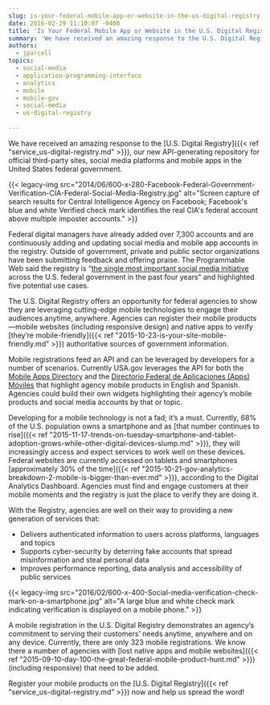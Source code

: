 ```yaml
---
slug: is-your-federal-mobile-app-or-website-in-the-us-digital-registry
date: 2016-02-29 11:10:07 -0400
title: 'Is Your Federal Mobile App or Website in the U.S. Digital Registry?'
summary: 'We have received an amazing response to the U.S. Digital Registry, our new API-generating repository for official third-party sites, social media platforms and mobile apps in the United States federal government.'
authors:
  - jparcell
topics:
  - social-media
  - application-programming-interface
  - analytics
  - mobile
  - mobile-gov
  - social-media
  - us-digital-registry
 
---
```


We have received an amazing response to the [U.S. Digital Registry]({{< ref "service_us-digital-registry.md" >}}), our new API-generating repository for official third-party sites, social media platforms and mobile apps in the United States federal government.

{{< legacy-img src="2014/06/600-x-280-Facebook-Federal-Government-Verification-CIA-Federal-Social-Media-Registry.jpg" alt="Screen capture of search results for Central Intelligence Agency on Facebook; Facebook's blue and white Verified check mark identifies the real CIA's federal account above multiple imposter accounts." >}}

Federal digital managers have already added over 7,300 accounts and are continuously adding and updating social media and mobile app accounts in the registry. Outside of government, private and public sector organizations have been submitting feedback and offering praise. The Programmable Web said the registry is &#8220;[the single most important social media initiative](http://www.programmableweb.com/news/how-devs-benefit-new-u.s.-government-wide-digital-registry-api/how-to/2016/02/01?utm_content=bufferd570a&utm_medium=social&utm_source=twitter.com&utm_campaign=buffer) across the U.S. federal government in the past four years” and highlighted five potential use cases.

The U.S. Digital Registry offers an opportunity for federal agencies to show they are leveraging cutting-edge mobile technologies to engage their audiences anytime, anywhere. Agencies can register their mobile products—mobile websites (including responsive design) and native apps to verify [they’re mobile-friendly]({{< ref "2015-10-23-is-your-site-mobile-friendly.md" >}}) authoritative sources of government information.

Mobile registrations feed an API and can be leveraged by developers for a number of scenarios. Currently USA.gov leverages the API for both the [Mobile Apps Directory](https://www.usa.gov/mobile-apps) and the [Directorio Federal de Aplicaciones (Apps) Móviles](https://gobierno.usa.gov/apps-moviles) that highlight agency mobile products in English and Spanish. Agencies could build their own widgets highlighting their agency’s mobile products and social media accounts by that or topic.

Developing for a mobile technology is not a fad; it’s a must. Currently, 68% of the U.S. population owns a smartphone and as [that number continues to rise]({{< ref "2015-11-17-trends-on-tuesday-smartphone-and-tablet-adoption-grows-while-other-digital-devices-slump.md" >}}), they will increasingly access and expect services to work well on these devices. Federal websites are currently accessed on tablets and smartphones [approximately 30% of the time]({{< ref "2015-10-21-gov-analytics-breakdown-2-mobile-is-bigger-than-ever.md" >}}), according to the Digital Analytics Dashboard. Agencies must find and engage customers at their mobile moments and the registry is just the place to verify they are doing it.

With the Registry, agencies are well on their way to providing a new generation of services that:

  * Delivers authenticated information to users across platforms, languages and topics
  * Supports cyber-security by deterring fake accounts that spread misinformation and steal personal data
  * Improves performance reporting, data analysis and accessibility of public services

{{< legacy-img src="2016/02/600-x-400-Social-media-verification-check-mark-on-a-smartphone.jpg" alt="A large blue and white check mark indicating verification is displayed on a mobile phone." >}}

A mobile registration in the U.S. Digital Registry demonstrates an agency’s commitment to serving their customers’ needs anytime, anywhere and on any device. Currently, there are only 323 mobile registrations. We know there a number of agencies with [lost native apps and mobile websites]({{< ref "2015-09-10-day-100-the-great-federal-mobile-product-hunt.md" >}}) (including responsive) that need to be added.

Register your mobile products on the [U.S. Digital Registry]({{< ref "service_us-digital-registry.md" >}}) now and help us spread the word!
